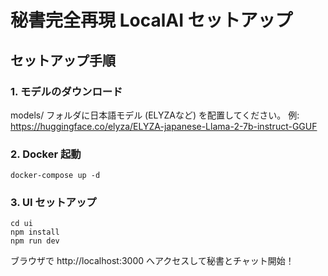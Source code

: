 # 秘書完全再現 LocalAI セットアップ

## セットアップ手順

### 1. モデルのダウンロード
models/ フォルダに日本語モデル (ELYZAなど) を配置してください。
例:
https://huggingface.co/elyza/ELYZA-japanese-Llama-2-7b-instruct-GGUF

### 2. Docker 起動
```
docker-compose up -d
```

### 3. UI セットアップ
```
cd ui
npm install
npm run dev
```

ブラウザで http://localhost:3000 へアクセスして秘書とチャット開始！
